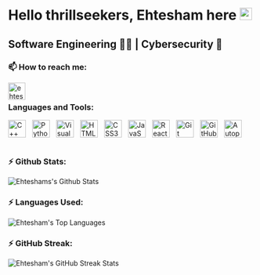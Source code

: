 # Hello thrillseekers, Ehtesham here  <img src="https://media.giphy.com/media/hvRJCLFzcasrR4ia7z/giphy.gif" width="25px">
## Software Engineering 👨‍💻  |  Cybersecurity 🔐


### 📫 How to reach me:
<a href="https://www.linkedin.com/in/syed-ehtesham/">
  <img align="left" alt="ehtesham's LinkedIn" width="35px" src="https://raw.githubusercontent.com/peterthehan/peterthehan/master/assets/linkedin.svg" />
</a>

<br/>

### Languages and Tools:

<img align="left" alt="C++" width="36px" src="https://user-images.githubusercontent.com/72091404/163169450-a3ccab03-154c-490d-b014-8b7e74d2b205.png" style="padding-right:10px;" />

<img align="left" alt="Python" width="36px" src="https://user-images.githubusercontent.com/72091404/163054840-352dbb67-d10e-476f-9039-06f1ce37494e.png" style="padding-right:10px;" />
<img align="left" alt="Visual Studio Code" width="36px" src="https://cdn.jsdelivr.net/gh/devicons/devicon/icons/vscode/vscode-original.svg" style="padding-right:10px;" />
<img align="left" alt="HTML5" width="36px" src="https://cdn.jsdelivr.net/gh/devicons/devicon/icons/html5/html5-original.svg" style="padding-right:10px;" />
<img align="left" alt="CSS3" width="36px" src="https://cdn.jsdelivr.net/gh/devicons/devicon/icons/css3/css3-original.svg" style="padding-right:10px;" />
<img align="left" alt="JavaScript" width="36px" src="https://cdn.jsdelivr.net/gh/devicons/devicon/icons/javascript/javascript-original.svg" style="padding-right:10px;" />
<img align="left" alt="React" width="36px" src="https://cdn.jsdelivr.net/gh/devicons/devicon/icons/react/react-original.svg" style="padding-right:10px;" />

<img align="left" alt="Git" width="36px" src="https://cdn.jsdelivr.net/gh/devicons/devicon/icons/git/git-original.svg" style="padding-right:10px;" />
<img align="left" alt="GitHub" width="36px" src="https://user-images.githubusercontent.com/3369400/139447912-e0f43f33-6d9f-45f8-be46-2df5bbc91289.png" style="padding-right:10px;" />

<img align="left" alt="Autopsy" width="36px" src="https://user-images.githubusercontent.com/72091404/163054082-6eeeb309-3b61-4a70-be80-7daeccc75437.jpeg" style="padding-right:10px;" />

<br/>
<br/>
<br/>

<div>

<strong>

### ⚡ Github Stats:

</strong>

<img align="center" alt="Ehteshams's Github Stats" src="https://github-readme-stats.vercel.app/api?username=ehtesham0337&show_icons=true&count_private=true&include_all_commits=true&hide_border=true&theme=gotham" /></div>

<div>

<strong>

### ⚡ Languages Used:

</strong>

<img align="center" alt="Ehtesham's Top Languages" src="https://github-readme-stats.vercel.app/api/top-langs/?username=ehtesham0337&hide_border=true&layout=compact&theme=gotham" /></div>

<div>
<strong>

### ⚡ GitHub Streak:

</strong>

<img align="center" alt="Ehtesham's GitHub Streak Stats" src="https://github-readme-streak-stats.herokuapp.com/?user=ehtesham0337&show_icons=true&locale=en&layout=demo&theme=gotham&hide_border=true" /></div>



<!-- <img alt="GIF" src="https://user-images.githubusercontent.com/72091404/163170796-25a2721e-6982-41a4-a825-1f8b745d72c0.gif" width="500" height="320" /> -->


